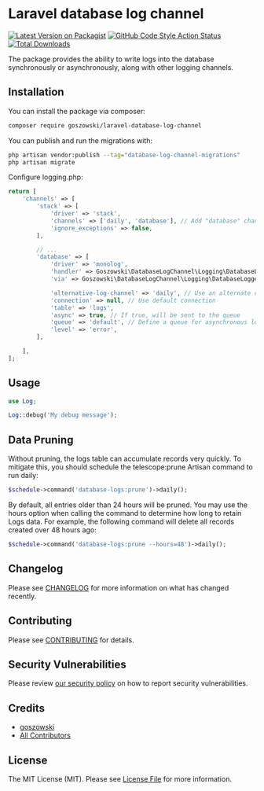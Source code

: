 # Laravel database log channel

[![Latest Version on Packagist](https://img.shields.io/packagist/v/goszowski/laravel-database-log-channel.svg?style=flat-square)](https://packagist.org/packages/goszowski/laravel-database-log-channel)
[![GitHub Code Style Action Status](https://img.shields.io/github/workflow/status/goszowski/laravel-database-log-channel/Check%20&%20fix%20styling?label=code%20style)](https://github.com/goszowski/laravel-database-log-channel/actions?query=workflow%3A"Check+%26+fix+styling"+branch%3Amain)
[![Total Downloads](https://img.shields.io/packagist/dt/goszowski/laravel-database-log-channel.svg?style=flat-square)](https://packagist.org/packages/goszowski/laravel-database-log-channel)


The package provides the ability to write logs into the database synchronously or asynchronously, along with other logging channels.

## Installation

You can install the package via composer:

```bash
composer require goszowski/laravel-database-log-channel
```

You can publish and run the migrations with:

```bash
php artisan vendor:publish --tag="database-log-channel-migrations"
php artisan migrate
```

Configure logging.php:

```php
return [
    'channels' => [
        'stack' => [
            'driver' => 'stack',
            'channels' => ['daily', 'database'], // Add "database" channel
            'ignore_exceptions' => false,
        ],

        // ...
        'database' => [
            'driver' => 'monolog',
            'handler' => Goszowski\DatabaseLogChannel\Logging\DatabaseLogHandler::class,
            'via' => Goszowski\DatabaseLogChannel\Logging\DatabaseLogger::class,

            'alternative-log-channel' => 'daily', // Use an alternate channel when it is not possible to write to the database
            'connection' => null, // Use default connection
            'table' => 'logs',
            'async' => true, // If true, will be sent to the queue
            'queue' => 'default', // Define a queue for asynchronous logging
            'level' => 'error',
        ],

    ],
];
```

## Usage

```php
use Log;

Log::debug('My debug message');
```
## Data Pruning

Without pruning, the logs table can accumulate records very quickly. To mitigate this, you should schedule the telescope:prune Artisan command to run daily:

```php
$schedule->command('database-logs:prune')->daily();
```

By default, all entries older than 24 hours will be pruned. You may use the hours option when calling the command to determine how long to retain Logs data. For example, the following command will delete all records created over 48 hours ago:

```php
$schedule->command('database-logs:prune --hours=48')->daily();
```

## Changelog

Please see [CHANGELOG](CHANGELOG.md) for more information on what has changed recently.

## Contributing

Please see [CONTRIBUTING](.github/CONTRIBUTING.md) for details.

## Security Vulnerabilities

Please review [our security policy](../../security/policy) on how to report security vulnerabilities.

## Credits

- [goszowski](https://github.com/goszowski)
- [All Contributors](../../contributors)

## License

The MIT License (MIT). Please see [License File](LICENSE.md) for more information.
